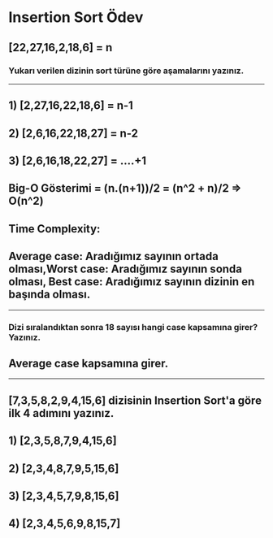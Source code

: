 # Insertion Sort Ödev
## [22,27,16,2,18,6]  = n
### Yukarı verilen dizinin sort türüne göre aşamalarını yazınız.
<hr>

## **1)** [2,27,16,22,18,6] = n-1

## **2)** [2,6,16,22,18,27] = n-2

## **3)** [2,6,16,18,22,27] = ....+1

## Big-O Gösterimi = (n.(n+1))/2 = (n^2 + n)/2 => O(n^2) 

## Time Complexity: 
## Average case: Aradığımız sayının ortada olması,Worst case: Aradığımız sayının sonda olması, Best case: Aradığımız sayının dizinin en başında olması.
<hr>

### Dizi sıralandıktan sonra 18 sayısı hangi case kapsamına girer? Yazınız.

## Average case kapsamına girer.
<hr>

## [7,3,5,8,2,9,4,15,6] dizisinin Insertion Sort'a göre ilk 4 adımını yazınız.

## **1)** [2,3,5,8,7,9,4,15,6] 

## **2)** [2,3,4,8,7,9,5,15,6] 

## **3)** [2,3,4,5,7,9,8,15,6]

## **4)** [2,3,4,5,6,9,8,15,7] 

